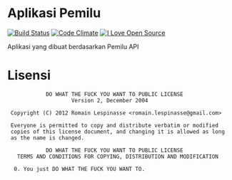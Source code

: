 Aplikasi Pemilu
===========

[![Build Status](https://travis-ci.org/ageng/apps-pemilu.svg?branch=master)](https://travis-ci.org/ageng/apps-pemilu)
[![Code Climate](https://codeclimate.com/github/ageng/apps-pemilu.png)](https://codeclimate.com/github/ageng/apps-pemilu)
[![I Love Open Source](http://www.iloveopensource.io/images/logo-lightbg.png)](http://www.iloveopensource.io/projects/5398d45d87659fce6600315c)

Aplikasi yang dibuat berdasarkan Pemilu API

Lisensi
===========
```
            DO WHAT THE FUCK YOU WANT TO PUBLIC LICENSE
                    Version 2, December 2004

 Copyright (C) 2012 Romain Lespinasse <romain.lespinasse@gmail.com>

 Everyone is permitted to copy and distribute verbatim or modified
 copies of this license document, and changing it is allowed as long
 as the name is changed.

            DO WHAT THE FUCK YOU WANT TO PUBLIC LICENSE
   TERMS AND CONDITIONS FOR COPYING, DISTRIBUTION AND MODIFICATION

  0. You just DO WHAT THE FUCK YOU WANT TO.
```
